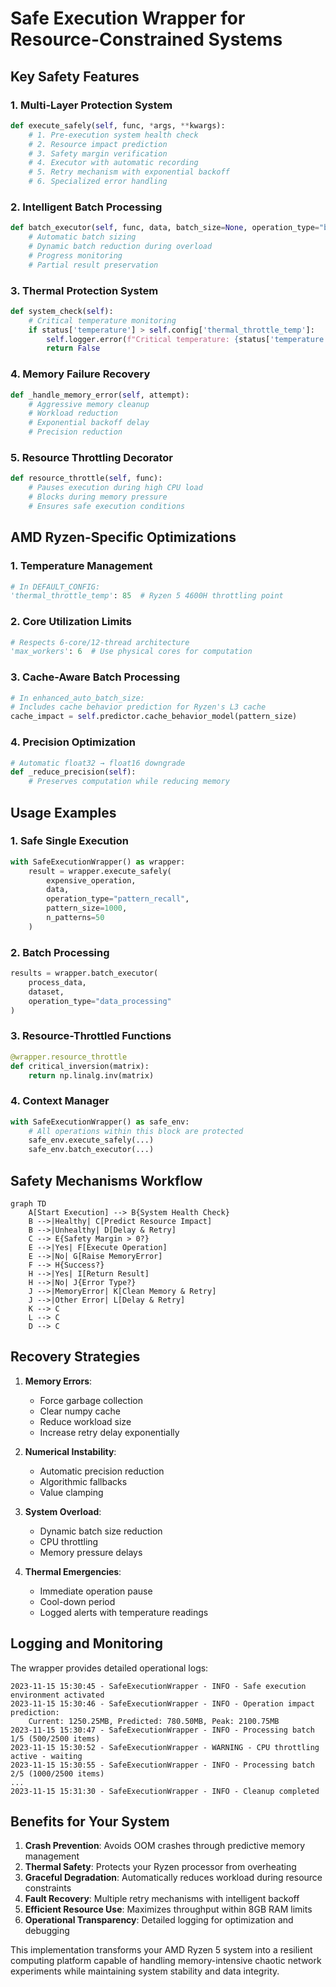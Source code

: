 # Safe Execution Wrapper for Resource-Constrained Systems

## Key Safety Features

### 1. Multi-Layer Protection System
```python
def execute_safely(self, func, *args, **kwargs):
    # 1. Pre-execution system health check
    # 2. Resource impact prediction
    # 3. Safety margin verification
    # 4. Executor with automatic recording
    # 5. Retry mechanism with exponential backoff
    # 6. Specialized error handling
```

### 2. Intelligent Batch Processing
```python
def batch_executor(self, func, data, batch_size=None, operation_type="batch"):
    # Automatic batch sizing
    # Dynamic batch reduction during overload
    # Progress monitoring
    # Partial result preservation
```

### 3. Thermal Protection System
```python
def system_check(self):
    # Critical temperature monitoring
    if status['temperature'] > self.config['thermal_throttle_temp']:
        self.logger.error(f"Critical temperature: {status['temperature']}°C")
        return False
```

### 4. Memory Failure Recovery
```python
def _handle_memory_error(self, attempt):
    # Aggressive memory cleanup
    # Workload reduction
    # Exponential backoff delay
    # Precision reduction
```

### 5. Resource Throttling Decorator
```python
def resource_throttle(self, func):
    # Pauses execution during high CPU load
    # Blocks during memory pressure
    # Ensures safe execution conditions
```

## AMD Ryzen-Specific Optimizations

### 1. Temperature Management
```python
# In DEFAULT_CONFIG:
'thermal_throttle_temp': 85  # Ryzen 5 4600H throttling point
```

### 2. Core Utilization Limits
```python
# Respects 6-core/12-thread architecture
'max_workers': 6  # Use physical cores for computation
```

### 3. Cache-Aware Batch Processing
```python
# In enhanced_auto_batch_size:
# Includes cache behavior prediction for Ryzen's L3 cache
cache_impact = self.predictor.cache_behavior_model(pattern_size)
```

### 4. Precision Optimization
```python
# Automatic float32 → float16 downgrade
def _reduce_precision(self):
    # Preserves computation while reducing memory
```

## Usage Examples

### 1. Safe Single Execution
```python
with SafeExecutionWrapper() as wrapper:
    result = wrapper.execute_safely(
        expensive_operation,
        data,
        operation_type="pattern_recall",
        pattern_size=1000,
        n_patterns=50
    )
```

### 2. Batch Processing
```python
results = wrapper.batch_executor(
    process_data,
    dataset,
    operation_type="data_processing"
)
```

### 3. Resource-Throttled Functions
```python
@wrapper.resource_throttle
def critical_inversion(matrix):
    return np.linalg.inv(matrix)
```

### 4. Context Manager
```python
with SafeExecutionWrapper() as safe_env:
    # All operations within this block are protected
    safe_env.execute_safely(...)
    safe_env.batch_executor(...)
```

## Safety Mechanisms Workflow

```mermaid
graph TD
    A[Start Execution] --> B{System Health Check}
    B -->|Healthy| C[Predict Resource Impact]
    B -->|Unhealthy| D[Delay & Retry]
    C --> E{Safety Margin > 0?}
    E -->|Yes| F[Execute Operation]
    E -->|No| G[Raise MemoryError]
    F --> H{Success?}
    H -->|Yes| I[Return Result]
    H -->|No| J{Error Type?}
    J -->|MemoryError| K[Clean Memory & Retry]
    J -->|Other Error| L[Delay & Retry]
    K --> C
    L --> C
    D --> C
```

## Recovery Strategies

1. **Memory Errors**:
   - Force garbage collection
   - Clear numpy cache
   - Reduce workload size
   - Increase retry delay exponentially

2. **Numerical Instability**:
   - Automatic precision reduction
   - Algorithmic fallbacks
   - Value clamping

3. **System Overload**:
   - Dynamic batch size reduction
   - CPU throttling
   - Memory pressure delays

4. **Thermal Emergencies**:
   - Immediate operation pause
   - Cool-down period
   - Logged alerts with temperature readings

## Logging and Monitoring

The wrapper provides detailed operational logs:
```
2023-11-15 15:30:45 - SafeExecutionWrapper - INFO - Safe execution environment activated
2023-11-15 15:30:46 - SafeExecutionWrapper - INFO - Operation impact prediction: 
    Current: 1250.25MB, Predicted: 780.50MB, Peak: 2100.75MB
2023-11-15 15:30:47 - SafeExecutionWrapper - INFO - Processing batch 1/5 (500/2500 items)
2023-11-15 15:30:52 - SafeExecutionWrapper - WARNING - CPU throttling active - waiting
2023-11-15 15:30:55 - SafeExecutionWrapper - INFO - Processing batch 2/5 (1000/2500 items)
...
2023-11-15 15:31:30 - SafeExecutionWrapper - INFO - Cleanup completed
```

## Benefits for Your System

1. **Crash Prevention**: Avoids OOM crashes through predictive memory management
2. **Thermal Safety**: Protects your Ryzen processor from overheating
3. **Graceful Degradation**: Automatically reduces workload during resource constraints
4. **Fault Recovery**: Multiple retry mechanisms with intelligent backoff
5. **Efficient Resource Use**: Maximizes throughput within 8GB RAM limits
6. **Operational Transparency**: Detailed logging for optimization and debugging

This implementation transforms your AMD Ryzen 5 system into a resilient computing platform capable of handling memory-intensive chaotic network experiments while maintaining system stability and data integrity.
